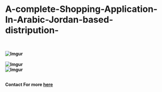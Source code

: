 # A-complete-Shopping-Application-In-Arabic-Jordan-based-distripution-
<br  ><b><div width="200" height="200" > ![Imgur](https://raw.githubusercontent.com/RashedAlkhatib/A-complete-Shopping-Application-In-Arabic-Jordan-based-distripution-/master/Webp.net-resizeimage%20(15).png)</div>
 <br ><b> ![Imgur](https://raw.githubusercontent.com/RashedAlkhatib/A-complete-Shopping-Application-In-Arabic-Jordan-based-distripution-/master/screen.jpg)
 <br><b> ![Imgur](https://raw.githubusercontent.com/RashedAlkhatib/A-complete-Shopping-Application-In-Arabic-Jordan-based-distripution-/master/screen2.jpg)
 
  
<br><b> Contact For more
  <a href="http://rashedalkhatib.epizy.com/" >here</a>

